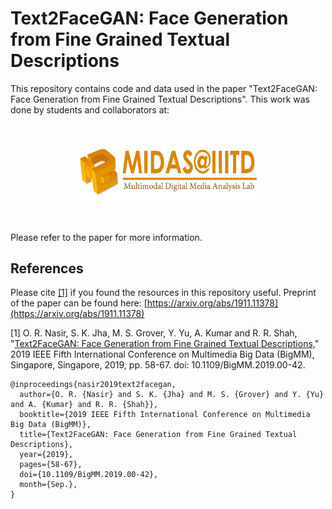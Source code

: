 # Text2FaceGAN: Face Generation from Fine Grained Textual Descriptions

This repository contains code and data used in the paper "Text2FaceGAN: Face Generation from Fine Grained Textual Descriptions". This work was done by students and collaborators at:

<br>
<p align="center">
  <img src="https://github.com/midas-research/bhaav/blob/master/MIDAS-logo.jpg" alt="MIDAS lab at IIIT-Delhi"  width="60%"/>
  <br>
</p>
<br>

Please refer to the paper for more information.


## References

Please cite [[1]](http://ieeexplore.ieee.org/stamp/stamp.jsp?tp=&arnumber=8919389&isnumber=8919254) if you found the resources in this repository useful. Preprint of the paper can be found here: [https://arxiv.org/abs/1911.11378](https://arxiv.org/abs/1911.11378)

[1] O. R. Nasir, S. K. Jha, M. S. Grover, Y. Yu, A. Kumar and R. R. Shah, "[Text2FaceGAN: Face Generation from Fine Grained Textual Descriptions,](http://ieeexplore.ieee.org/stamp/stamp.jsp?tp=&arnumber=8919389&isnumber=8919254)" 2019 IEEE Fifth International Conference on Multimedia Big Data (BigMM), Singapore, Singapore, 2019, pp. 58-67.
doi: 10.1109/BigMM.2019.00-42.

```
@inproceedings{nasir2019text2facegan,
  author={O. R. {Nasir} and S. K. {Jha} and M. S. {Grover} and Y. {Yu} and A. {Kumar} and R. R. {Shah}},
  booktitle={2019 IEEE Fifth International Conference on Multimedia Big Data (BigMM)},
  title={Text2FaceGAN: Face Generation from Fine Grained Textual Descriptions},
  year={2019},
  pages={58-67},
  doi={10.1109/BigMM.2019.00-42},
  month={Sep.},
}
```
